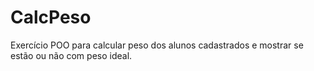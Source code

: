 # CalcPeso
Exercício POO para calcular peso dos alunos cadastrados e mostrar se estão ou não com peso ideal.
